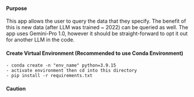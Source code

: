 #### Purpose
This app allows the user to query the data that they specify. The benefit of this is new data (after LLM was trained ~ 2022) can be queried as well.
The app uses Gemini-Pro 1.0, however it should be straight-forward to opt it out for another LLM in the code.


#### Create Virtual Environment (Recommended to use Conda Environment)

```
- conda create -n "env_name" python=3.9.15
- activate environment then cd into this directory
- pip install -r requirements.txt
```

#### Caution